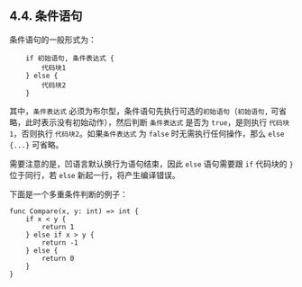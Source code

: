 ## 4.4. 条件语句

条件语句的一般形式为：
```wa
    if 初始语句, 条件表达式 {
        代码块1
    } else {
        代码块2
    }
```

其中，`条件表达式` 必须为布尔型，条件语句先执行可选的`初始语句`（`初始语句,` 可省略，此时表示没有初始动作），然后判断 `条件表达式` 是否为 `true`，是则执行 `代码块1`，否则执行 `代码块2`。如果`条件表达式` 为 `false` 时无需执行任何操作，那么 `else {...}` 可省略。

需要注意的是，凹语言默认换行为语句结束，因此 `else` 语句需要跟 `if` 代码块的 `}` 位于同行，若 `else` 新起一行，将产生编译错误。

下面是一个多重条件判断的例子：
```wa
func Compare(x, y: int) => int {
    if x < y {
        return 1
    } else if x > y {
        return -1
    } else {
        return 0
    }
}
```